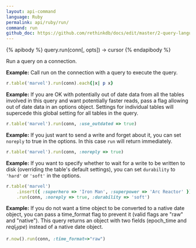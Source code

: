 ```yaml
---
layout: api-command 
language: Ruby
permalink: api/ruby/run/
command: run
github_doc: https://github.com/rethinkdb/docs/edit/master/2-query-language/api/ruby/accessing-rql/run.md
---
```


{% apibody %}
query.run(conn[, opts]) → cursor
{% endapibody %}

Run a query on a connection.

__Example:__ Call run on the connection with a query to execute the query.

```rb
r.table('marvel').run(conn).each{|x| p x}
```


__Example:__ If you are OK with potentially out of date data from all the tables
involved in this query and want potentially faster reads, pass a flag allowing out of
date data in an options object. Settings for individual tables will supercede this global
setting for all tables in the query.

```rb
r.table('marvel').run(conn, :use_outdated => true)
```


__Example:__ If you just want to send a write and forget about it, you can set `noreply` to true in the options. In this case `run` will return immediately.


```rb
r.table('marvel').run(conn, :noreply => true)
```


__Example:__ If you want to specify whether to wait for a write to be written to disk
(overriding the table's default settings), you can set `durability` to `'hard'` or
`'soft'` in the options.

```rb
r.table('marvel')
    .insert({ :superhero => 'Iron Man', :superpower => 'Arc Reactor' })
    .run(conn, :noreply => true, :durability => 'soft')
```

__Example:__ If you do not want a time object to be converted to a native date object,
you can pass a time_format flag to prevent it (valid flags are "raw" and "native").
This query returns an object with two fields (epoch_time and $reql_type$) instead of a
native date object.

```rb
r.now().run(conn, :time_format=>"raw")
```
